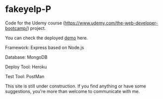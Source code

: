 # fakeyelp-P
Code for the Udemy course (https://www.udemy.com/the-web-developer-bootcamp/) project. 

You can check the deployed [demo](https://yelpcamp201902.herokuapp.com/) here.

Framework: Express based on Node.js 

Database: MongoDB

Deploy Tool: Heroku

Test Tool: PostMan

This site is still under construction.
If you find anything or have some suggestions, you're more than welcome to communicate with me.
